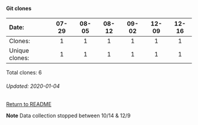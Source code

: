 #### Git clones
Date:    |        07-29   |       08-05   |       08-12   |  09-02  |  12-09  |  12-16
|:---    |:---:   |:---:  |:---:  |:---:  |:---:  |:---:
Clones:  |        1       |       1       |       1       |  1      |  1      |  1
Unique   clones:  |       1       |       1       |       1  |      1  |      1  |      1

Total clones: 6
###### Updated: 2020-01-04

[Return to README](https://github.com/BradleyA/pi-sound#pi-sound)

**Note**  Data collection stopped between 10/14 & 12/9
